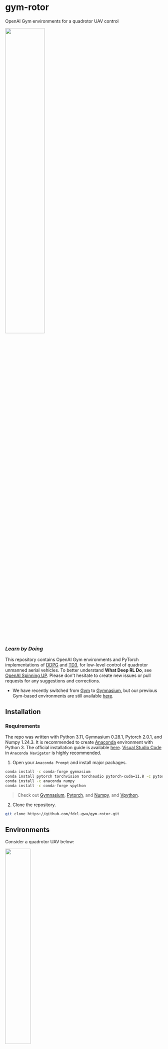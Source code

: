 
# gym-rotor

OpenAI Gym environments for a quadrotor UAV control

<img src="https://github.com/fdcl-gwu/gym-rotor/assets/50692767/4434e07f-48ae-4d96-8407-3d815e913ca7" width=50%>

### ***Learn by Doing***

This repository contains OpenAI Gym environments and PyTorch implementations of [DDPG](https://arxiv.org/abs/1509.02971) and [TD3](https://arxiv.org/abs/1802.09477), for low-level control of quadrotor unmanned aerial vehicles. 
To better understand **What Deep RL Do**, see [OpenAI Spinning UP](https://spinningup.openai.com/en/latest/index.html).
Please don't hesitate to create new issues or pull requests for any suggestions and corrections. 
- We have recently switched from [Gym](https://www.gymlibrary.dev/) to [Gymnasium](https://gymnasium.farama.org/), but our previous Gym-based environments are still available [here](https://github.com/fdcl-gwu/gym-rotor/tree/gym).

## Installation
### Requirements
The repo was written with Python 3.11, Gymnasium 0.28.1, Pytorch 2.0.1, and Numpy 1.24.3.
It is recommended to create [Anaconda](https://www.anaconda.com/) environment with Python 3.
The official installation guide is available [here](https://docs.anaconda.com/anaconda/install/).
[Visual Studio Code](https://code.visualstudio.com/) in ``Anaconda Navigator`` is highly recommended.

1. Open your ``Anaconda Prompt`` and install major packages.
```bash
conda install -c conda-forge gymnasium
conda install pytorch torchvision torchaudio pytorch-cuda=11.8 -c pytorch -c nvidia
conda install -c anaconda numpy
conda install -c conda-forge vpython
```
> Check out [Gymnasium](https://anaconda.org/conda-forge/gymnasium), [Pytorch](https://pytorch.org/get-started/locally/), and [Numpy](https://anaconda.org/anaconda/numpy), and [Vpython](https://anaconda.org/conda-forge/vpython).

2. Clone the repository.
```bash
git clone https://github.com/fdcl-gwu/gym-rotor.git
```

## Environments
Consider a quadrotor UAV below:

<img src="https://github.com/fdcl-gwu/gym-rotor/assets/50692767/7d683754-fd60-41e0-a29f-12e26ea279a8" width=40%>

The position and the velocity of the quadrotor are represented by $x \in \mathbb{R}^3$ and $v \in \mathbb{R}^3$, respectively.
The attitude is defined by the rotation matrix $R \in SO(3) = \lbrace R \in \mathbb{R}^{3\times 3} | R^T R=I_{3\times 3}, \mathrm{det}[R]=1 \rbrace$, that is the linear transformation of the representation of a vector from the body-fixed frame $\lbrace \vec b_{1},\vec b_{2},\vec b_{3} \rbrace$ to the inertial frame $\lbrace \vec e_1,\vec e_2,\vec e_3 \rbrace$. 
The angular velocity vector denoted by $\Omega \in \mathbb{R}^3$.
From the thrust of each motor $(T_1,T_2,T_3,T_4)$, the total thrust $f = \sum{}_{i=1}^{4} T_i \in \mathbb{R}$ and the total moment $M \in \mathbb{R}^3$ resolved in the body-fixed frame can be represented.

| Env IDs | Description |
| :---: | --- |
| `Quad-v0` | The state and the action are given by $s = (e_x, e_v, R, e_\Omega)$ and $a = (T_1, T_2, T_3, T_4)$.|
| `Quad-v1` | The state and the action are given by $s = (e_x, eI_x, e_v, R, e_\Omega)$ and $a = (T_1, T_2, T_3, T_4)$.|

where the error terms $e_x, e_v$, and $e_\Omega$ represent the errors in position, velocity, and angular velocity, respectively.
Note that `Quad-v0` often suffers from a problem with steady-state errors in position, so we add an integral term $eI_x$ to `Quad-v1` to address this issue.

### wrapper

## Examples
3. For example, training with TD3 can be run by
```bash
python main.py --env_id Quad-v1 --policy TD3
```

## Citation
If you find this work useful in your own work or would like to cite it, please give credit to our work:
```bash
@article{yu2022equivariant,
  title={Equivariant Reinforcement Learning for Quadrotor UAV},
  author={Yu, Beomyeol and Lee, Taeyoung},
  journal={arXiv preprint arXiv:2206.01233},
  year={2022}
}
```

## Reference:
- https://github.com/openai/gym
- https://github.com/ethz-asl/reinmav-gym
- https://github.com/sfujim/TD3
